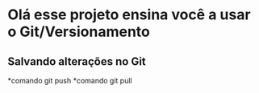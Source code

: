 # Olá esse projeto ensina você a usar o Git/Versionamento 


## Salvando alterações no Git

*comando git push
*comando git pull
